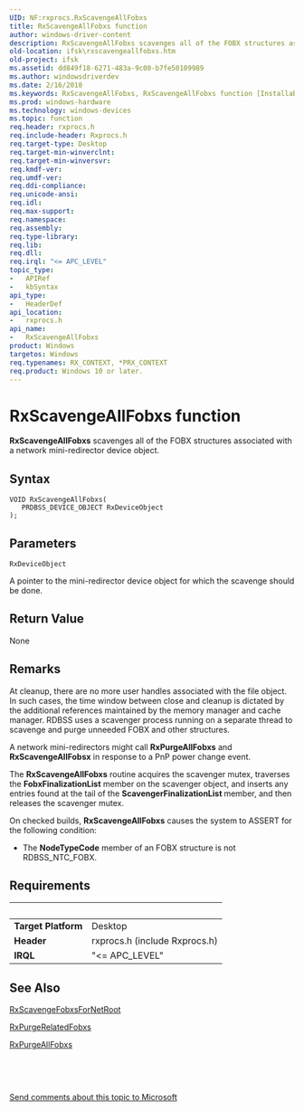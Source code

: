 ```yaml
---
UID: NF:rxprocs.RxScavengeAllFobxs
title: RxScavengeAllFobxs function
author: windows-driver-content
description: RxScavengeAllFobxs scavenges all of the FOBX structures associated with a network mini-redirector device object.
old-location: ifsk\rxscavengeallfobxs.htm
old-project: ifsk
ms.assetid: dd849f18-6271-483a-9c00-b7fe50109989
ms.author: windowsdriverdev
ms.date: 2/16/2018
ms.keywords: RxScavengeAllFobxs, RxScavengeAllFobxs function [Installable File System Drivers], ifsk.rxscavengeallfobxs, rxprocs/RxScavengeAllFobxs, rxref_d983b334-0cc7-42ab-abc7-79f1bc0876cd.xml
ms.prod: windows-hardware
ms.technology: windows-devices
ms.topic: function
req.header: rxprocs.h
req.include-header: Rxprocs.h
req.target-type: Desktop
req.target-min-winverclnt: 
req.target-min-winversvr: 
req.kmdf-ver: 
req.umdf-ver: 
req.ddi-compliance: 
req.unicode-ansi: 
req.idl: 
req.max-support: 
req.namespace: 
req.assembly: 
req.type-library: 
req.lib: 
req.dll: 
req.irql: "<= APC_LEVEL"
topic_type:
-	APIRef
-	kbSyntax
api_type:
-	HeaderDef
api_location:
-	rxprocs.h
api_name:
-	RxScavengeAllFobxs
product: Windows
targetos: Windows
req.typenames: RX_CONTEXT, *PRX_CONTEXT
req.product: Windows 10 or later.
---
```



# RxScavengeAllFobxs function
<b>RxScavengeAllFobxs</b> scavenges all of the FOBX structures associated with a network mini-redirector device object.

## Syntax

````
VOID RxScavengeAllFobxs(
   PRDBSS_DEVICE_OBJECT RxDeviceObject
);
````

## Parameters

`RxDeviceObject`

A pointer to the mini-redirector device object for which the scavenge should be done.


## Return Value

None

## Remarks

At cleanup, there are no more user handles associated with the file object. In such cases, the time window between close and cleanup is dictated by the additional references maintained by the memory manager and cache manager. RDBSS uses a scavenger process running on a separate thread to scavenge and purge unneeded FOBX and other structures.

A network mini-redirectors might call <b>RxPurgeAllFobxs</b> and <b>RxScavengeAllFobsx</b> in response to a PnP power change event. 

The <b>RxScavengeAllFobxs</b> routine acquires the scavenger mutex, traverses the <b>FobxFinalizationList</b> member on the scavenger object, and inserts any entries found at the tail of the <b>ScavengerFinalizationList </b>member, and then releases the scavenger mutex. 

On checked builds, <b>RxScavengeAllFobxs</b> causes the system to ASSERT for the following condition:

<ul>
<li>
The <b>NodeTypeCode</b> member of an FOBX structure is not RDBSS_NTC_FOBX.

</li>
</ul>

## Requirements
| &nbsp; | &nbsp; |
| ---- |:---- |
| **Target Platform** | Desktop |
| **Header** | rxprocs.h (include Rxprocs.h) |
| **IRQL** | "<= APC_LEVEL" |

## See Also

<a href="..\scavengr\nf-scavengr-rxscavengefobxsfornetroot.md">RxScavengeFobxsForNetRoot</a>



<a href="..\scavengr\nf-scavengr-rxpurgerelatedfobxs.md">RxPurgeRelatedFobxs</a>



<a href="..\rxprocs\nf-rxprocs-rxpurgeallfobxs.md">RxPurgeAllFobxs</a>



 

 

<a href="mailto:wsddocfb@microsoft.com?subject=Documentation%20feedback [ifsk\ifsk]:%20RxScavengeAllFobxs function%20 RELEASE:%20(2/16/2018)&amp;body=%0A%0APRIVACY STATEMENT%0A%0AWe use your feedback to improve the documentation. We don't use your email address for any other purpose, and we'll remove your email address from our system after the issue that you're reporting is fixed. While we're working to fix this issue, we might send you an email message to ask for more info. Later, we might also send you an email message to let you know that we've addressed your feedback.%0A%0AFor more info about Microsoft's privacy policy, see http://privacy.microsoft.com/en-us/default.aspx." title="Send comments about this topic to Microsoft">Send comments about this topic to Microsoft</a>